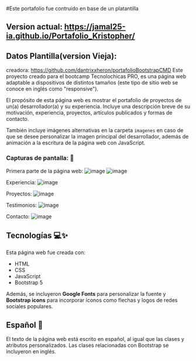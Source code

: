 #Este portafolio fue contruido en base de un platantilla
## Version actual: https://jamal25-ia.github.io/Portafolio_Kristopher/

## Datos Plantilla(version Vieja):
creadora: https://github.com/dantrixxheron/portafolioBootstrapCMD
Este proyecto creado para el bootcamp Tecnolochicas PRO, es una página web adaptable a dispositivos de distintos tamaños (este tipo de sitio web se conoce en inglés como "responsive"). 

El propósito de esta página web es mostrar el portafolio de proyectos de un(a) desarrollador(a) y su experiencia. Incluye una descripción breve de su motivación, experiencia, proyectos, artículos publicados y formas de contacto. 

También incluye imágenes alternativas en la carpeta `imagenes` en caso de que se desee personalizar la imagen principal del desarrollador, además de animación a la escritura de la página web con JavaScript.

### Capturas de pantalla: 📸

Primera parte de la página web:
![image](https://github.com/dantrixxheron/portafolio-ES/assets/123124430/f0d2e3ee-dfab-4781-929e-2cc130b58e52)
![image](https://github.com/dantrixxheron/portafolio-ES/assets/123124430/f434b91a-2f9f-44ae-9f11-4a4037c550ed)

Experiencia:
![image](https://github.com/dantrixxheron/portafolio-ES/assets/123124430/94d7aa64-a780-410b-b376-c400caf4407a)


Proyectos:
![image](https://github.com/dantrixxheron/portafolio-ES/assets/123124430/64ef9b50-19c9-4510-ab4d-be5161c7748a)


Testimonios:
![image](https://github.com/dantrixxheron/portafolio-ES/assets/123124430/3c215978-25a8-4228-918f-84b31f261eb9)


Contacto:
![image](https://github.com/dantrixxheron/portafolio-ES/assets/123124430/07dc4f45-15f6-4833-aafb-30222ec688f7)


## Tecnologías 💻✨

Esta página web fue creada con:

* HTML
* CSS
* JavaScript 
* Bootstrap 5

Además, se incluyeron **Google Fonts** para personalizar la fuente y **Bootstrap icons** para incorporar íconos como flechas y logos de redes sociales populares. 

## Español 💼

El texto de la página web está escrito en español, al igual que las clases y atributos personalizados. Las clases relacionadas con Bootstrap se incluyeron en inglés.
